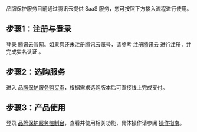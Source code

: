 品牌保护服务目前通过腾讯云提供 SaaS 服务，您可按照下方接入流程进行使用。

## 步骤1：注册与登录
登录 [腾讯云官网](https://cloud.tencent.com/login?s_url=https%3A%2F%2Fcloud.tencent.com%2F)。如果您还未注册腾讯云账号，请参考 [注册腾讯云](https://cloud.tencent.com/document/product/378/17985) 进行注册，并完成实名认证 。

## 步骤2：选购服务
进入 [品牌保护服务购买页](https://buy.cloud.tencent.com/bps)，根据需求选购版本后可直接线上完成支付。

## 步骤3：产品使用
登录 [品牌保护服务控制台](https://cloud.tencent.com/product/bps)，查看并使用相关功能，具体操作请参阅 [操作指南](https://cloud.tencent.com/document/product/1296/49747)。
